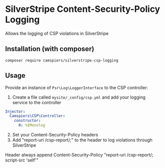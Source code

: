 # SilverStripe Content-Security-Policy Logging

Allows the logging of CSP violations in SilverStripe

## Installation (with composer)

	composer require camspiers/silverstripe-csp-logging

## Usage

Provide an instance of `Psr\Log\LoggerInterface` to the CSP controller:

1. Create a file called `mysite/_config/csp.yml` and add your logging service to the controller

```yaml
Injector:
  Camspiers\CSP\Controller:
    constructor:
      0: %$Monolog
```

2. Set your Content-Security-Policy headers
3. Add "report-uri /csp-report/;" to the header to log violations through SilverStripe

Header always append Content-Security-Policy "report-uri /csp-report/; script-src 'self'"